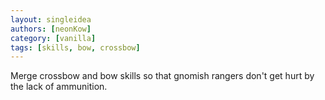 ```yaml
---
layout: singleidea
authors: [neonKow]
category: [vanilla]
tags: [skills, bow, crossbow]
---
```

Merge crossbow and bow skills so that gnomish rangers don't get hurt by the lack of ammunition.

